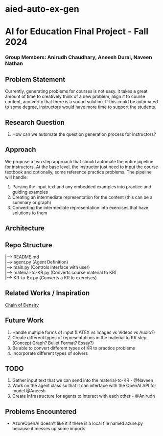 # aied-auto-ex-gen

# AI for Education Final Project - Fall 2024
### Group Members: Anirudh Chaudhary, Aneesh Durai, Naveen Nathan

## Problem Statement
Currently, generating problems for courses is not easy. It takes a great amount of time to creatively think of a new problem, align it to course content, and verify that there is a sound solution. If this could be automated to some degree, instructors would have more time to support the students.

## Research Question
1. How can we automate the question generation process for instructors?


## Approach
We propose a two step approach that should automate the entire pipeline for instructors. At the base level, the instructor just need to input the course textbook and optionally, some reference practice problems. The pipeline will handle: <br />
1. Parsing the input text and any embedded examples into practice and guiding examples<br />
2. Creating an intermediate representation for the content (this can be a summary or graph)<br />
3. Converting the intermediate representation into exercises that have solutions to them


## Architecture

## Repo Structure
|--> README.md <br />
|--> agent.py (Agent Definition)<br /> 
|--> main.py (Controls interface with user)<br />
|--> material-to-KR.py (Converts course material to KR)<br />
|--> KR-to-Ex.py (Converts a KR to exercises)<br />

## Related Works / Inspiration
[Chain of Density](https://arxiv.org/abs/2309.04269)


## Future Work
1. Handle multiple forms of input (LATEX vs Images vs Videos vs Audio?)
2. Create different types of representations in the material to KR step (Concept Graph? Bullet Format? Essay?)
3. Be able to convert different types of KR to practice problems
4. Incorporate different types of solvers

## TODO
1. Gather input text that we can send into the material-to-KR - @Naveen
2. Work on the agent class so that it can interface with the OpenAI API for model @Aneesh
3. Create Infrastructure for agents to interact with each other - @Anirudh


## Problems Encountered
- AzureOpenAI doesn't like it if there is a local file named azure.py because it messes up some imports
